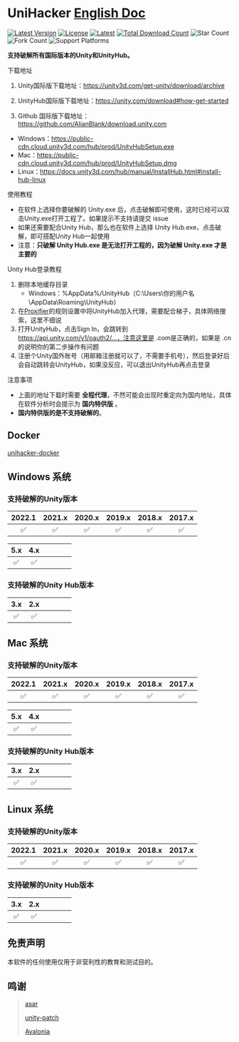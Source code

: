 # UniHacker	[English Doc](https://github.com/tylearymf/UniHacker/blob/main/README_EN.md)

[![Latest Version](https://img.shields.io/github/v/release/tylearymf/UniHacker?color=%23FF3300)](https://github.com/tylearymf/UniHacker/releases/latest)
[![License](https://img.shields.io/github/license/tylearymf/UniHacker)](https://github.com/tylearymf/UniHacker/blob/main/LICENSE)
[![Latest](https://img.shields.io/github/downloads/tylearymf/UniHacker/latest/total)](https://github.com/tylearymf/UniHacker/releases/latest)
[![Total Download Count](https://img.shields.io/github/downloads/tylearymf/UniHacker/total)](https://github.com/tylearymf/UniHacker/releases)
![Star Count](https://img.shields.io/github/stars/tylearymf/UniHacker?style=social)
![Fork Count](https://img.shields.io/github/forks/tylearymf/UniHacker?style=social)
![Support Platforms](https://img.shields.io/powershellgallery/p/Pester)
<!--[![Open Issues](https://img.shields.io/github/issues/tylearymf/UniHacker)](https://github.com/tylearymf/UniHacker/issues)
[![Close Issues](https://img.shields.io/github/issues-closed/tylearymf/UniHacker)](https://github.com/tylearymf/UniHacker/issues?q=is%3Aissue+is%3Aclosed)-->

**支持破解所有国际版本的Unity和UnityHub。**

下载地址

1. Unity国际版下载地址：https://unity3d.com/get-unity/download/archive

2. UnityHub国际版下载地址：https://unity.com/download#how-get-started

3. Github 国际版下载地址：https://github.com/AlianBlank/download.unity.com

* Windows：https://public-cdn.cloud.unity3d.com/hub/prod/UnityHubSetup.exe
* Mac：https://public-cdn.cloud.unity3d.com/hub/prod/UnityHubSetup.dmg
* Linux：https://docs.unity3d.com/hub/manual/InstallHub.html#install-hub-linux

使用教程

* 在软件上选择你要破解的 Unity.exe 后，点击破解即可使用，这时已经可以双击Unity.exe打开工程了。如果提示不支持请提交 issue
* 如果还需要配合Unity Hub，那么也在软件上选择 Unity Hub.exe，点击破解，即可搭配Unity Hub一起使用
* 注意：**只破解 Unity Hub.exe 是无法打开工程的，因为破解 Unity.exe 才是主要的**

Unity Hub登录教程

1. 删除本地缓存目录
   * Windows：%AppData%/UnityHub（C:\Users\你的用户名\AppData\Roaming\UnityHub）
2. 在[Proxifier](https://www.proxifier.com/)的规则设置中将UnityHub加入代理，需要配合梯子，具体网络搜索，这里不细说
3. 打开UnityHub，点击Sign In，会跳转到 https://api.unity.com/v1/oauth2/...，注意这里是 .com是正确的，如果是 .cn的说明你的第二步操作有问题
4. 注册个Unity国外账号（用邮箱注册就可以了，不需要手机号），然后登录好后会自动跳转会UnityHub，如果没反应，可以退出UnityHub再点击登录

注意事项

* 上面的地址下载时需要 **全程代理**，不然可能会出现时重定向为国内地址，具体在软件分析时会提示为 **国内特供版** 。
* **国内特供版的是不支持破解的**。

## Docker

[unihacker-docker](https://github.com/tylearymf/unihacker-docker)

## Windows 系统

### 支持破解的Unity版本

|       2022.1       |       2021.x       |       2020.x       |       2019.x       |       2018.x       |       2017.x       |
| :----------------: | :----------------: | :----------------: | :----------------: | :----------------: | :----------------: |
| :white_check_mark: | :white_check_mark: | :white_check_mark: | :white_check_mark: | :white_check_mark: | :white_check_mark: |

|        5.x         |        4.x         |      |      |      |      |
| :----------------: | :----------------: | ---- | ---- | ---- | ---- |
| :white_check_mark: | :white_check_mark: |      |      |      |      |

### 支持破解的Unity Hub版本

|        3.x         |        2.x         |      |      |      |      |
| :----------------: | :----------------: | ---- | ---- | ---- | ---- |
| :white_check_mark: | :white_check_mark: |      |      |      |      |

## Mac 系统

### 支持破解的Unity版本

|       2022.1       |       2021.x       |       2020.x       |       2019.x       |       2018.x       |       2017.x       |
| :----------------: | :----------------: | :----------------: | :----------------: | :----------------: | :----------------: |
| :white_check_mark: | :white_check_mark: | :white_check_mark: | :white_check_mark: | :white_check_mark: | :white_check_mark: |

|        5.x         |        4.x         |      |      |      |      |
| :----------------: | :----------------: | ---- | ---- | ---- | ---- |
| :white_check_mark: | :white_check_mark: |      |      |      |      |

### 支持破解的Unity Hub版本

|        3.x         |        2.x         |      |      |      |      |
| :----------------: | :----------------: | ---- | ---- | ---- | ---- |
| :white_check_mark: | :white_check_mark: |      |      |      |      |

## Linux 系统

### 支持破解的Unity版本

|       2022.1       |       2021.x       |       2020.x       |       2019.x       |       2018.x       |       2017.x       |
| :----------------: | :----------------: | :----------------: | :----------------: | :----------------: | :----------------: |
| :white_check_mark: | :white_check_mark: | :white_check_mark: | :white_check_mark: | :white_check_mark: | :white_check_mark: |

### 支持破解的Unity Hub版本

|        3.x         |        2.x         |      |      |      |      |
| :----------------: | :----------------: | ---- | ---- | ---- | ---- |
| :white_check_mark: | :white_check_mark: |      |      |      |      |

## 免责声明

本软件的任何使用仅用于非营利性的教育和测试目的。

## 鸣谢

> [asar](https://github.com/Jiiks/asar.net)
>
> [unity-patch](https://github.com/aevitas/unity-patch)
>
> [Avalonia](https://github.com/AvaloniaUI/Avalonia)
